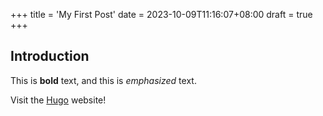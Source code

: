 +++
title = 'My First Post'
date = 2023-10-09T11:16:07+08:00
draft = true
+++
## Introduction

This is **bold** text, and this is *emphasized* text.

Visit the [Hugo](https://gohugo.io) website!
